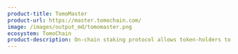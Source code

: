 ```yaml
---
product-title: TomoMaster
product-url: https://master.tomochain.com/
image: /images/output_md/tomomaster.png
ecosystem: TomoChain
product-description: On-chain staking protocol allows token-holders to stake for TomoChain's validators and receive staking reward every epoch.
---
```


